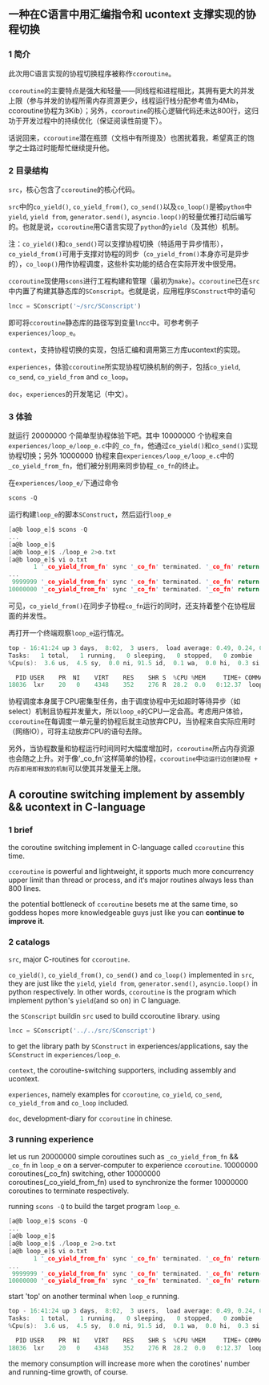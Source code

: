 一种在C语言中用汇编指令和 ucontext 支撑实现的协程切换
---
### 1 简介
此次用C语言实现的协程切换程序被称作`ccoroutine`。

`ccoroutine`的主要特点是强大和轻量——同线程和进程相比，其拥有更大的并发上限（参与并发的协程所需内存资源更少，线程运行栈分配参考值为4Mib，ccoroutine协程为3Kib）；另外，`ccoroutine`的核心逻辑代码还未达800行，这归功于开发过程中的持续优化（保证阅读性前提下）。

话说回来，`ccoroutine`潜在瓶颈（文档中有所提及）也困扰着我，希望真正的饱学之士路过时能帮忙继续提升他。

### 2 目录结构
`src`，核心包含了`ccoroutine`的核心代码。

`src`中的`co_yield()`, `co_yield_from()`, `co_send()`以及`co_loop()`是被`python`中`yield`, `yield from`, `generator.send()`, `asyncio.loop()`的轻量优雅打动后编写的。也就是说，`ccoroutine`用C语言实现了`python`的`yield`（及其他）机制。

注：`co_yield()`和`co_send()`可以支撑协程切换（特适用于异步情形），`co_yield_from()`可用于支撑对协程的同步（`co_yield_from()`本身亦可是异步的），`co_loop()`用作协程调度，这些朴实功能的结合在实际开发中很受用。

`ccoroutine`现使用`scons`进行工程构建和管理（最初为`make`）。`ccoroutine`已在`src`中内置了构建其静态库的`SConscript`。也就是说，应用程序`SConstruct`中的语句 
```python
lncc = SConscript('~/src/SConscript')
```
即可将`ccoroutine`静态库的路径写到变量`lncc`中。可参考例子`experiences/loop_e`。

`context`，支持协程切换的实现，包括汇编和调用第三方库ucontext的实现。

`experiences`，体验`ccoroutine`所实现协程切换机制的例子，包括`co_yield`, `co_send`, `co_yield_from` and `co_loop`。

`doc`，`experiences`的开发笔记（中文）。

### 3 体验
就运行 20000000 个简单型协程体验下吧。其中 10000000 个协程来自`experiences/loop_e/loop_e.c`中的`_co_fn`，他通过`co_yield()`和`co_send()`实现协程切换；另外 10000000 协程来自`experiences/loop_e/loop_e.c`中的`_co_yield_from_fn`，他们被分别用来同步协程`_co_fn`的终止。

在`experiences/loop_e/`下通过命令
```python
scons -Q
```
运行构建`loop_e`的脚本`SConstruct`，然后运行`loop_e`
```C
[a@b loop_e]$ scons -Q
...
[a@b loop_e]$
[a@b loop_e]$ ./loop_e 2>o.txt
[a@b loop_e]$ vi o.txt
       1 '_co_yield_from_fn' sync '_co_fn' terminated. '_co_fn' return: 012
...
 9999999 '_co_yield_from_fn' sync '_co_fn' terminated. '_co_fn' return: 012
10000000 '_co_yield_from_fn' sync '_co_fn' terminated. '_co_fn' return: 012
```
可见，`co_yield_from()`在同步子协程`co_fn`运行的同时，还支持着整个在协程层面的并发性。

再打开一个终端观察`loop_e`运行情况。
```C
top - 16:41:24 up 3 days,  8:02,  3 users,  load average: 0.49, 0.24, 0.15
Tasks:   1 total,   1 running,   0 sleeping,   0 stopped,   0 zombie
%Cpu(s):  3.6 us,  4.5 sy,  0.0 ni, 91.5 id,  0.1 wa,  0.0 hi,  0.3 si,  0.0 st

  PID USER    PR  NI    VIRT    RES    SHR S  %CPU %MEM     TIME+ COMMAND
18036  lxr    20   0    4348    352    276 R  28.2  0.0   0:12.37  loop_e
```
协程调度本身属于CPU密集型任务，由于调度协程中无如超时等待异步（如select）机制且协程并发量大，所以`loop_e`的CPU一定会高。考虑用户体验，`ccoroutine`在每调度一单元量的协程后就主动放弃CPU，当协程来自实际应用时（网络IO），可将主动放弃CPU的语句去除。

另外，当协程数量和协程运行时间同时大幅度增加时，`ccoroutine`所占内存资源也会随之上升。对于像'_co_fn'这样简单的协程，`ccoroutine`中`边运行边创建协程 + 内存即用即释放的机制`可以使其并发量无上限。


A coroutine switching implement by assembly && ucontext in C-language
----

### 1 brief
the coroutine switching implement in C-language called `ccoroutine` this time.

`ccoroutine` is powerful and lightweight, it spports much more concurrency upper limit than thread or process, and it‘s major routines always less than 800 lines. 

the potential bottleneck of `ccoroutine` besets me at the same time, so goddess hopes more knowledgeable guys just like you can **continue to improve it**.

### 2 catalogs
`src`, major C-routines for `ccoroutine`.

`co_yield()`, `co_yield_from()`, `co_send()` and `co_loop()` implemented in `src`, they are just like the `yield`, `yield from`, `generator.send()`, `asyncio.loop()` in python respectively. In other words, `ccoroutine` is the program which implement python's `yield`(and so on) in C language.

the `SConscript` buildin `src` used to build ccoroutine library. using 
```python
lncc = SConscript('../../src/SConscript')
```
to get the library path by `SConstruct` in experiences/applications, say the `SConstruct` in `experiences/loop_e`. 

`context`, the coroutine-switching supporters, including assembly and ucontext.

`experiences`, namely examples for `ccoroutine`, `co_yield`, `co_send`, `co_yield_from` and `co_loop` included.

`doc`, development-diary for `ccoroutine` in chinese.

### 3 running experience
let us run 20000000 simple coroutines such as `_co_yield_from_fn` && `_co_fn` in `loop_e` on a server-computer to experience `ccoroutine`.
10000000 coroutines(_co_fn) switching, other 10000000 coroutines(_co_yield_from_fn) used to synchronize the former 10000000 coroutines to terminate respectively.

running `scons -Q` to build the target program `loop_e`.
```C
[a@b loop_e]$ scons -Q
...
[a@b loop_e]$
[a@b loop_e]$ ./loop_e 2>o.txt
[a@b loop_e]$ vi o.txt
       1 '_co_yield_from_fn' sync '_co_fn' terminated. '_co_fn' return-value: 012
...
 9999999 '_co_yield_from_fn' sync '_co_fn' terminated. '_co_fn' return-value: 012
10000000 '_co_yield_from_fn' sync '_co_fn' terminated. '_co_fn' return-value: 012
```

start 'top' on another terminal when `loop_e` running.
```C
top - 16:41:24 up 3 days,  8:02,  3 users,  load average: 0.49, 0.24, 0.15
Tasks:   1 total,   1 running,   0 sleeping,   0 stopped,   0 zombie
%Cpu(s):  3.6 us,  4.5 sy,  0.0 ni, 91.5 id,  0.1 wa,  0.0 hi,  0.3 si,  0.0 st

  PID USER    PR  NI    VIRT    RES    SHR S  %CPU %MEM     TIME+ COMMAND
18036  lxr    20   0    4348    352    276 R  28.2  0.0   0:12.37  loop_e
```
the memory consumption will increase more when the corotines' number and running-time growth, of course.
